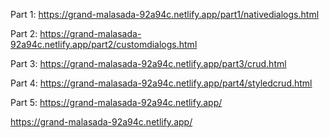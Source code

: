 Part 1: https://grand-malasada-92a94c.netlify.app/part1/nativedialogs.html

Part 2: https://grand-malasada-92a94c.netlify.app/part2/customdialogs.html

Part 3: https://grand-malasada-92a94c.netlify.app/part3/crud.html

Part 4: https://grand-malasada-92a94c.netlify.app/part4/styledcrud.html

Part 5: https://grand-malasada-92a94c.netlify.app/

https://grand-malasada-92a94c.netlify.app/
